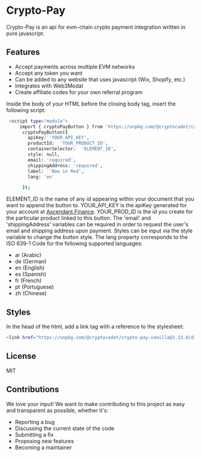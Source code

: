 # Crypto-Pay


Crypto-Pay is an api for evm-chain crypto payment integration written in pure javascript.

## Features

- Accept payments across multiple EVM networks
- Accept any token you want
- Can be added to any website that uses javascript (Wix, Shopify, etc.)
- Integrates with Web3Modal
- Create affiliate codes for your own referral program


Inside the body of your HTML before the closing body tag, insert the following script:

```sh
 <script type="module">
     import { cryptoPayButton } from 'https://unpkg.com/@cryptocadet/crypto-pay-vanilla@1.13.0';
      cryptoPayButton({
        apiKey: 'YOUR_API_KEY',
        productId:  'YOUR_PRODUCT_ID',
        containerSelector:  'ELEMENT_ID',
        style: null,
        email: 'required',
        shippingAddress: 'required',
        label:  'Now in Red',
        lang: 'en'

      });
```
ELEMENT_ID is the name of any id appearing within your document that you want to append the button to. YOUR_API_KEY is the apiKey generated for your account at [Ascendant.Finance](https://app.ascendant.finance). YOUR_PROD_ID is the id you create for the particular product linked to this button. The 'email' and 'shippingAddress' variables can be required in order to request the user's email and shipping address upon payment. Styles can be input via the style variable to change the button style. The lang property corresponds to the ISO 639-1 Code for the following supported languages:

- ar (Arabic)
- de (German)
- en (English)
- es (Spanish)
- fr (French)
- pt (Portuguese)
- zh (Chinese)


## Styles

In the head of the html, add a link tag with a reference to the stylesheet:

```sh
<link href="https://unpkg.com/@cryptocadet/crypto-pay-vanilla@1.13.0/dist/style.css" rel="stylesheet">
```


## License 

MIT

## Contributions

We love your input! We want to make contributing to this project as easy and transparent as possible, whether it's:

- Reporting a bug
- Discussing the current state of the code
- Submitting a fix
- Proposing new features
- Becoming a maintainer



